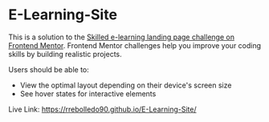 # E-Learning-Site

This is a solution to the [Skilled e-learning landing page challenge on Frontend Mentor](https://www.frontendmentor.io/challenges/skilled-elearning-landing-page-S1ObDrZ8q). Frontend Mentor challenges help you improve your coding skills by building realistic projects.

Users should be able to:

- View the optimal layout depending on their device's screen size
- See hover states for interactive elements

Live Link:
https://rrebolledo90.github.io/E-Learning-Site/
